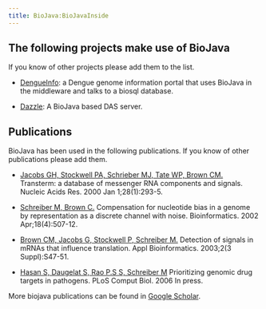 ```yaml
---
title: BioJava:BioJavaInside
---
```


The following projects make use of BioJava
------------------------------------------

If you know of other projects please add them to the list.

-   [DengueInfo](http://www.dengueinfo.org/dengueinfo): a Dengue genome
    information portal that uses BioJava in the middleware and talks to
    a biosql database.

<!-- -->

-   [Dazzle](http://www.derkholm.net/thomas/dazzle): A BioJava based DAS
    server.

Publications
------------

BioJava has been used in the following publications. If you know of
other publications please add them.

-   [Jacobs GH, Stockwell PA, Schrieber MJ, Tate WP, Brown
    CM.](http://www.ncbi.nlm.nih.gov/entrez/query.fcgi?cmd=Retrieve&db=pubmed&dopt=Abstract&list_uids=10592251&query_hl=5&itool=pubmed_docsum)
    Transterm: a database of messenger RNA components and signals.
    Nucleic Acids Res. 2000 Jan 1;28(1):293-5.

<!-- -->

-   [Schreiber M, Brown
    C.](http://www.ncbi.nlm.nih.gov/entrez/query.fcgi?cmd=Retrieve&db=pubmed&dopt=Abstract&list_uids=12016048&query_hl=2&itool=pubmed_docsum)
    Compensation for nucleotide bias in a genome by representation as a
    discrete channel with noise. Bioinformatics. 2002 Apr;18(4):507-12.

<!-- -->

-   [Brown CM, Jacobs G, Stockwell P, Schreiber
    M.](http://www.ncbi.nlm.nih.gov/entrez/query.fcgi?cmd=Retrieve&db=pubmed&dopt=Abstract&list_uids=15130816&query_hl=2&itool=pubmed_docsum)
    Detection of signals in mRNAs that influence translation. Appl
    Bioinformatics. 2003;2(3 Suppl):S47-51.

<!-- -->

-   [Hasan S, Daugelat S, Rao P.S S, Schreiber
    M](http://compbiol.plosjournals.org/perlserv/?request=cite-builder&doi=10.1371/journal.pcbi.0020061.eor)
    Prioritizing genomic drug targets in pathogens. PLoS Comput Biol.
    2006 In press.

More biojava publications can be found in [Google
Scholar](http://scholar.google.com/scholar?q=biojava).
